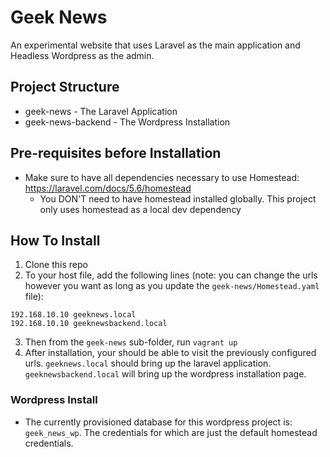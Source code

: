 # Geek News

An experimental website that uses Laravel as the main application and Headless Wordpress as the admin.

## Project Structure
* geek-news - The Laravel Application
* geek-news-backend - The Wordpress Installation

## Pre-requisites before Installation
* Make sure to have all dependencies necessary to use Homestead: https://laravel.com/docs/5.6/homestead
  * You DON'T need to have homestead installed globally. This project only uses homestead as a local dev dependency

## How To Install

1. Clone this repo
2. To your host file, add the following lines (note: you can change the urls however you want as long as you update the `geek-news/Homestead.yaml` file):

```
192.168.10.10 geeknews.local
192.168.10.10 geeknewsbackend.local
```

3. Then from the `geek-news` sub-folder, run `vagrant up`
4. After installation, your should be able to visit the previously configured urls. `geeknews.local` should bring up the laravel application. `geeknewsbackend.local` will bring up the wordpress installation page.

### Wordpress Install
* The currently provisioned database for this wordpress project is: `geek_news_wp`. The credentials for which are just the default homestead credentials.
